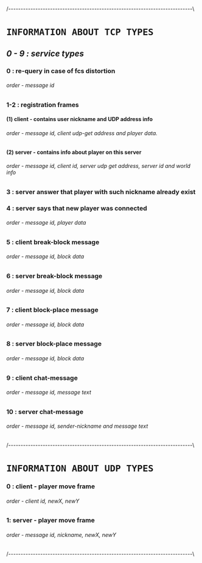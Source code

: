 /*---------------------------------------------------------------------------*\
# `INFORMATION ABOUT TCP TYPES`

## *0 - 9 : service types*

### 0 : re-query in case of fcs distortion

###### order - message id

### 1-2 : registration frames

#### (1) client - contains user nickname and UDP address info
###### order - message id, client udp-get address and player data.

#### (2) server - contains info about player on this server
###### order - message id, client id, server udp get address, server id and world info

### 3 : server answer that player with such nickname already exist

### 4 : server says that new player was connected
###### order - message id, player data

### 5 : client break-block message
###### order - message id, block data

### 6 : server break-block message
###### order - message id, block data

### 7 : client block-place message
###### order - message id, block data

### 8 : server block-place message
###### order - message id, block data

### 9 : client chat-message
###### order - message id, message text

### 10 : server chat-message
###### order - message id, sender-nickname and message text

/*---------------------------------------------------------------------------*\

# `INFORMATION ABOUT UDP TYPES`

### 0 : client - player move frame 

###### order - client id, newX, newY

### 1: server - player move frame
###### order - message id, nickname, newX, newY

/*---------------------------------------------------------------------------*\
